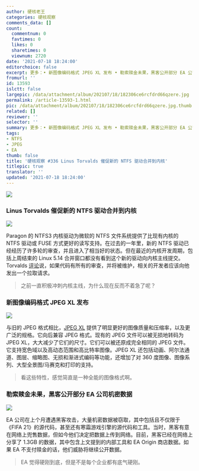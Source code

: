 ```yaml
---
author: 硬核老王
categories: 硬核观察
comments_data: []
count:
  commentnum: 0
  favtimes: 0
  likes: 0
  sharetimes: 0
  viewnum: 2720
date: '2021-07-18 18:24:00'
editorchoice: false
excerpt: 更多：• 新图像编码格式 JPEG XL 发布 • 勒索赎金未果，黑客公开部分 EA 公司机密数据
fromurl: ''
id: 13593
islctt: false
largepic: /data/attachment/album/202107/18/182306ce6rcfdrd66qzere.jpg
permalink: /article-13593-1.html
pic: /data/attachment/album/202107/18/182306ce6rcfdrd66qzere.jpg.thumb.jpg
related: []
reviewer: ''
selector: ''
summary: 更多：• 新图像编码格式 JPEG XL 发布 • 勒索赎金未果，黑客公开部分 EA 公司机密数据
tags:
- NTFS
- JPEG
- EA
thumb: false
title: '硬核观察 #336 Linus Torvalds 催促新的 NTFS 驱动合并到内核'
titlepic: true
translator: ''
updated: '2021-07-18 18:24:00'
---
```


![](/data/attachment/album/202107/18/182306ce6rcfdrd66qzere.jpg)


### Linus Torvalds 催促新的 NTFS 驱动合并到内核


![](/data/attachment/album/202107/18/182318ycxlg9gk99x2xtuk.jpg)


Paragon 的 NTFS3 内核驱动为微软的 NTFS 文件系统提供了比现有内核的 NTFS 驱动或 FUSE 方式更好的读写支持。在过去的一年里，新的 NTFS 驱动已经经历了许多轮的审查，并且进入了相当好的状态。但在最近的内核开发周期，包括上周结束的 Linux 5.14 合并窗口都没有看到这个新的驱动向内核主线提交。Torvalds [评论](https://lore.kernel.org/lkml/CAHk-=whfeq9gyPWK3yao6cCj7LKeU3vQEDGJ3rKDdcaPNVMQzQ@mail.gmail.com/)说，如果代码有所有的审查，并将被维护，相关的开发者应该向他发出一个拉取请求。



> 
> 之前一直积极冲刺内核主线，为什么现在反而不着急了呢？
> 
> 
> 


### 新图像编码格式 JPEG XL 发布


![](/data/attachment/album/202107/18/182337w24s0y5dbrr33l1s.jpg)


与旧的 JPEG 格式相比，[JPEG XL](https://jpeg.org/jpegxl/index.html) 提供了明显更好的图像质量和压缩率，以及更广泛的规格。它向后兼容 JPEG 格式。现有的 JPEG 文件可以被无损地转码为 JPEG XL，大大减少了它们的尺寸。它们可以被还原成完全相同的 JPEG 文件。它支持宽色域以及高动态范围和高比特率图像。JPEG XL 还包括动画、阿尔法通道、图层、缩略图、无损和渐进式编码等功能，还增加了对 360 度图像、图像系列、大型全景图/马赛克和打印的支持。



> 
> 看这些特性，感觉简直是一种全能的图像格式啊。
> 
> 
> 


### 勒索赎金未果，黑客公开部分 EA 公司机密数据


![](/data/attachment/album/202107/18/182406i77ipq8i7eb8apc0.jpg)


EA 公司在上个月遭遇黑客攻击，大量机密数据被窃取，其中包括且不仅限于《FIFA 21》的源代码，甚至还有寒霜游戏引擎的源代码和工具。当时，黑客有意在网络上兜售数据，但如今他们决定把数据上传到网络。目前，黑客已经在网络上分享了 1.3GB 的数据，其中包含上文提到的内部工具和 EA Origin 商店数据。如果 EA 不支付赎金的话，他们威胁将继续公开数据。



> 
> EA 觉得硬刚到底，但是不是每个企业都有底气硬刚。
> 
> 
>